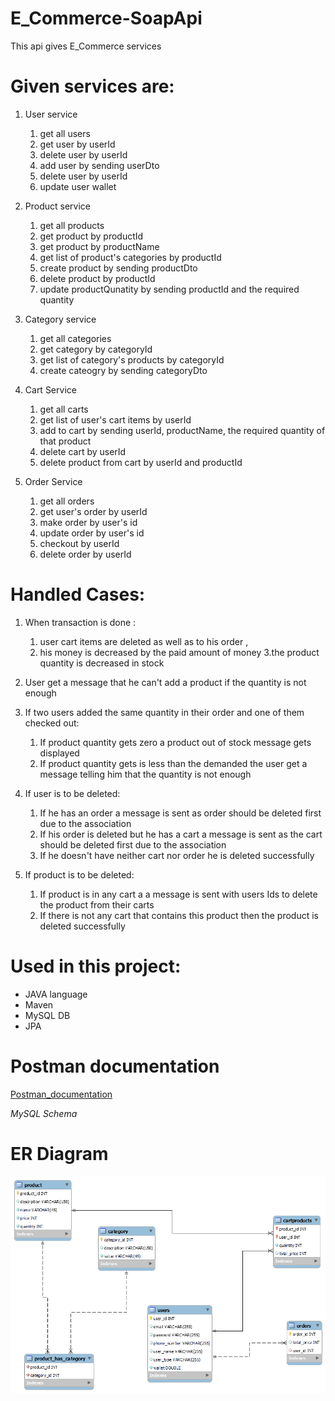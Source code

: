 # E_Commerce-SoapApi

This api gives E_Commerce services 

# Given services are:

1. User service
    
    1.  get all users
    2.  get user by userId
    3.  delete user by userId
    4.  add user by sending userDto 
    5.  delete user by userId
    6.  update user wallet

2. Product service

    1.  get all products
    2.  get product by productId
    3.  get product by productName
    4.  get list of product's categories by productId
    5.  create product by sending productDto
    6.  delete product by productId
    7.  update productQunatity by sending productId and the required quantity

3. Category service
    
    1.  get all categories
    2.  get category by categoryId
    3.  get list of category's products by categoryId
    4.  create cateogry by sending categoryDto
   
4. Cart Service

    1.  get all carts
    2.  get list of user's cart items by userId
    3.  add to cart by sending userId, productName, the required quantity of that product
    4.  delete cart by userId
    5.  delete product from cart by userId and productId

5. Order Service

    1.  get all orders
    2.  get user's order by userId
    3.  make order by user's id
    4.  update order by user's id
    5.  checkout by userId
    6.  delete order by userId

# Handled Cases:


 1. When transaction is done :
    1. user cart items are deleted as well as to his order ,
    2. his money is decreased by the paid amount of money 
    3.the product quantity is decreased in stock
    
2. User get a message that he can't add a product if the quantity is not enough

3. If two users added the same quantity in their order and one of them checked out:
    
    1. If product quantity gets zero a product out of stock message gets displayed
    2. If product quantity gets is less than the demanded the user get a message telling him that the quantity is not enough
  
4. If user is to be deleted:
   
    1. If he has an order a message is sent as order should be deleted first due to the association
    2. If his order is deleted but he has a cart a message is sent as the cart should be deleted first due to the association
    3. If he doesn't have neither cart nor order he is deleted successfully

5. If product is to be deleted:

    1. If product is in any cart a a message is sent with users Ids to delete the product from their carts 
    2. If there is not any cart that contains this product then the product  is deleted successfully
 

# Used in this project:

* JAVA language
* Maven
* MySQL DB
* JPA

# Postman documentation 
[Postman_documentation](https://documenter.getpostman.com/view/20768348/UyxdL9EC)

*MySQL Schema*



# ER Diagram
![](/ER_DIAGRAM.png)

